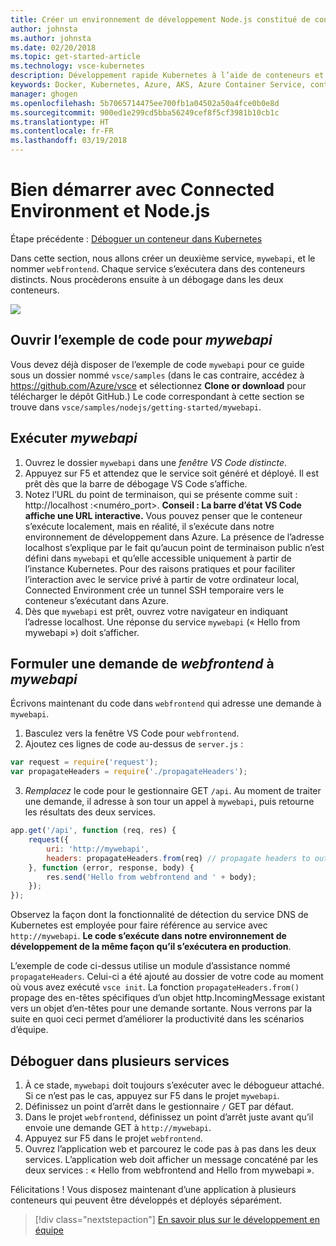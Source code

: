 ```yaml
---
title: Créer un environnement de développement Node.js constitué de conteneurs en utilisant Kubernetes dans le cloud - Étape 5 - Appeler un autre conteneur | Microsoft Docs
author: johnsta
ms.author: johnsta
ms.date: 02/20/2018
ms.topic: get-started-article
ms.technology: vsce-kubernetes
description: Développement rapide Kubernetes à l’aide de conteneurs et de microservices sur Azure
keywords: Docker, Kubernetes, Azure, AKS, Azure Container Service, conteneurs
manager: ghogen
ms.openlocfilehash: 5b7065714475ee700fb1a04502a50a4fce0b0e8d
ms.sourcegitcommit: 900ed1e299cd5bba56249cef8f5cf3981b10cb1c
ms.translationtype: HT
ms.contentlocale: fr-FR
ms.lasthandoff: 03/19/2018
---
```

# <a name="get-started-on-connected-environment-with-nodejs"></a>Bien démarrer avec Connected Environment et Node.js

Étape précédente : [Déboguer un conteneur dans Kubernetes](get-started-nodejs-04.md)

Dans cette section, nous allons créer un deuxième service, `mywebapi`, et le nommer `webfrontend`. Chaque service s’exécutera dans des conteneurs distincts. Nous procèderons ensuite à un débogage dans les deux conteneurs.

![](media/multi-container.png)

## <a name="open-sample-code-for-mywebapi"></a>Ouvrir l’exemple de code pour *mywebapi*
Vous devez déjà disposer de l’exemple de code `mywebapi` pour ce guide sous un dossier nommé `vsce/samples` (dans le cas contraire, accédez à https://github.com/Azure/vsce et sélectionnez **Clone or download** pour télécharger le dépôt GitHub.) Le code correspondant à cette section se trouve dans `vsce/samples/nodejs/getting-started/mywebapi`.

## <a name="run-mywebapi"></a>Exécuter *mywebapi*
1. Ouvrez le dossier `mywebapi` dans une *fenêtre VS Code distincte*.
1. Appuyez sur F5 et attendez que le service soit généré et déployé. Il est prêt dès que la barre de débogage VS Code s’affiche.
1. Notez l’URL du point de terminaison, qui se présente comme suit : http://localhost :\<numéro_port\>. **Conseil : La barre d’état VS Code affiche une URL interactive.** Vous pouvez penser que le conteneur s’exécute localement, mais en réalité, il s’exécute dans notre environnement de développement dans Azure. La présence de l’adresse localhost s’explique par le fait qu’aucun point de terminaison public n’est défini dans `mywebapi` et qu’elle accessible uniquement à partir de l’instance Kubernetes. Pour des raisons pratiques et pour faciliter l’interaction avec le service privé à partir de votre ordinateur local, Connected Environment crée un tunnel SSH temporaire vers le conteneur s’exécutant dans Azure.
1. Dès que `mywebapi` est prêt, ouvrez votre navigateur en indiquant l’adresse localhost. Une réponse du service `mywebapi` (« Hello from mywebapi ») doit s’afficher.


## <a name="make-a-request-from-webfrontend-to-mywebapi"></a>Formuler une demande de *webfrontend* à *mywebapi*
Écrivons maintenant du code dans `webfrontend` qui adresse une demande à `mywebapi`.
1. Basculez vers la fenêtre VS Code pour `webfrontend`.
1. Ajoutez ces lignes de code au-dessus de `server.js` :
```javascript
var request = require('request');
var propagateHeaders = require('./propagateHeaders');
```

3. *Remplacez* le code pour le gestionnaire GET `/api`. Au moment de traiter une demande, il adresse à son tour un appel à `mywebapi`, puis retourne les résultats des deux services.

```javascript
app.get('/api', function (req, res) {
    request({
        uri: 'http://mywebapi',
        headers: propagateHeaders.from(req) // propagate headers to outgoing requests
    }, function (error, response, body) {
        res.send('Hello from webfrontend and ' + body);
    });
});
```

Observez la façon dont la fonctionnalité de détection du service DNS de Kubernetes est employée pour faire référence au service avec `http://mywebapi`. **Le code s’exécute dans notre environnement de développement de la même façon qu’il s’exécutera en production**.

L’exemple de code ci-dessus utilise un module d’assistance nommé `propagateHeaders`. Celui-ci a été ajouté au dossier de votre code au moment où vous avez exécuté `vsce init`. La fonction `propagateHeaders.from()` propage des en-têtes spécifiques d’un objet http.IncomingMessage existant vers un objet d’en-têtes pour une demande sortante. Nous verrons par la suite en quoi ceci permet d’améliorer la productivité dans les scénarios d’équipe.


## <a name="debug-across-multiple-services"></a>Déboguer dans plusieurs services
1. À ce stade, `mywebapi` doit toujours s’exécuter avec le débogueur attaché. Si ce n’est pas le cas, appuyez sur F5 dans le projet `mywebapi`.
1. Définissez un point d’arrêt dans le gestionnaire `/` GET par défaut.
1. Dans le projet `webfrontend`, définissez un point d’arrêt juste avant qu’il envoie une demande GET à `http://mywebapi`.
1. Appuyez sur F5 dans le projet `webfrontend`.
1. Ouvrez l’application web et parcourez le code pas à pas dans les deux services. L’application web doit afficher un message concaténé par les deux services : « Hello from webfrontend and Hello from mywebapi ».


Félicitations ! Vous disposez maintenant d’une application à plusieurs conteneurs qui peuvent être développés et déployés séparément.

> [!div class="nextstepaction"]
> [En savoir plus sur le développement en équipe](get-started-nodejs-06.md)
